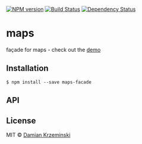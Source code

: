 [![NPM version][npm-image]][npm-url]
[![Build Status][build-image]][build-url]
[![Dependency Status][deps-image]][deps-url]

# maps

  façade for maps - check out the [demo](http://melitele.github.io/maps/)

## Installation

    $ npm install --save maps-facade

## API



## License

  MIT © [Damian Krzeminski](https://pirxpilot.me)

[npm-image]: https://img.shields.io/npm/v/maps-facade
[npm-url]: https://npmjs.org/package/maps-facade

[build-url]: https://github.com/melitele/maps/actions/workflows/check.yaml
[build-image]: https://img.shields.io/github/actions/workflow/status/melitele/maps/check.yaml?branch=main

[deps-image]: https://img.shields.io/librariesio/release/npm/maps-facade
[deps-url]: https://libraries.io/npm/maps-facade
